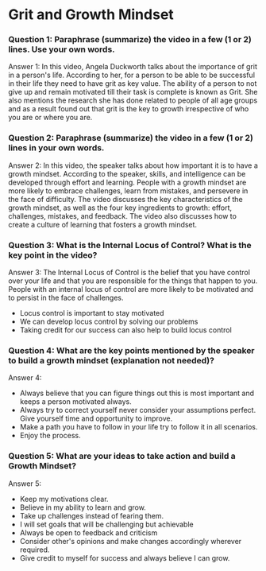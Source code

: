 # Grit and Growth Mindset 

### Question 1: Paraphrase (summarize) the video in a few (1 or 2) lines. Use your own words.
Answer 1: In this video, Angela Duckworth talks about the importance of grit in a person's life. According to her, for a person to be able to be successful in their life they need to have grit as key value. The ability of a person to not give up and remain
motivated till their task is complete is known as Grit. She also mentions the research she has done related to people of all age groups and as a result found out that grit is the key to growth irrespective of who you are or where you are.


### Question 2: Paraphrase (summarize) the video in a few (1 or 2) lines in your own words.
Answer 2: In this video, the speaker talks about how important it is to have a growth mindset. According to the speaker, skills, and intelligence can be developed through effort and learning. People with a growth mindset are more likely to embrace challenges, learn from mistakes, and persevere in the face of difficulty.
The video discusses the key characteristics of the growth mindset, as well as the four key ingredients to growth: effort, challenges, mistakes, and feedback. The video also discusses how to create a culture of learning that fosters a growth mindset. 

### Question 3: What is the Internal Locus of Control? What is the key point in the video?
Answer 3: The Internal Locus of Control is the belief that you have control over your life and that you are responsible for the things that happen to you. People with an internal locus of control are more likely to be motivated and to persist in the face of challenges.
- Locus control is important to stay motivated
- We can develop locus control by solving our problems
- Taking credit for our success can also help to build locus control

### Question 4: What are the key points mentioned by the speaker to build a growth mindset (explanation not needed)?
Answer 4: 
- Always believe that you can figure things out this is most important and keeps a person motivated always.
- Always try to correct yourself never consider your assumptions perfect. Give yourself time and opportunity to improve.
- Make a path you have to follow in your life try to follow it in all scenarios.
- Enjoy the process.

### Question 5: What are your ideas to take action and build a Growth Mindset?
Answer 5: 
- Keep my motivations clear.
- Believe in my ability to learn and grow.
- Take up challenges instead of fearing them.
- I will set goals that will be challenging but achievable
- Always be open to feedback and criticism
- Consider other's opinions and make changes accordingly wherever required.
- Give credit to myself for success and always believe I can grow.
